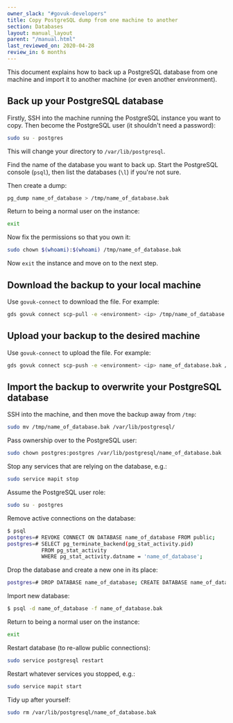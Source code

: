```yaml
---
owner_slack: "#govuk-developers"
title: Copy PostgreSQL dump from one machine to another
section: Databases
layout: manual_layout
parent: "/manual.html"
last_reviewed_on: 2020-04-28
review_in: 6 months
---
```


This document explains how to back up a PostgreSQL database from one machine
and import it to another machine (or even another environment).

## Back up your PostgreSQL database

Firstly, SSH into the machine running the PostgreSQL instance you want to copy.
Then become the PostgreSQL user (it shouldn't need a password):

```sh
sudo su - postgres
```

This will change your directory to `/var/lib/postgresql`.

Find the name of the database you want to back up. Start the PostgreSQL console
(`psql`), then list the databases (`\l`) if you're not sure.

Then create a dump:

```sh
pg_dump name_of_database > /tmp/name_of_database.bak
```

Return to being a normal user on the instance:

```sh
exit
```

Now fix the permissions so that you own it:

```sh
sudo chown $(whoami):$(whoami) /tmp/name_of_database.bak
```

Now `exit` the instance and move on to the next step.

## Download the backup to your local machine

Use `govuk-connect` to download the file. For example:

```sh
gds govuk connect scp-pull -e <environment> <ip> /tmp/name_of_database.bak
```

## Upload your backup to the desired machine

Use `govuk-connect` to upload the file. For example:

```sh
gds govuk connect scp-push -e <environment> <ip> name_of_database.bak /tmp
```

## Import the backup to overwrite your PostgreSQL database

SSH into the machine, and then move the backup away from `/tmp`:

```sh
sudo mv /tmp/name_of_database.bak /var/lib/postgresql/
```

Pass ownership over to the PostgreSQL user:

```sh
sudo chown postgres:postgres /var/lib/postgresql/name_of_database.bak 
```

Stop any services that are relying on the database, e.g.:

```sh
sudo service mapit stop
```

Assume the PostgreSQL user role:

```sh
sudo su - postgres
```

Remove active connections on the database:

```sh
$ psql
postgres=# REVOKE CONNECT ON DATABASE name_of_database FROM public;
postgres=# SELECT pg_terminate_backend(pg_stat_activity.pid)
           FROM pg_stat_activity
           WHERE pg_stat_activity.datname = 'name_of_database';
```

Drop the database and create a new one in its place:

```sh
postgres=# DROP DATABASE name_of_database; CREATE DATABASE name_of_database;
```

Import new database:

```sh
$ psql -d name_of_database -f name_of_database.bak
```

Return to being a normal user on the instance:

```sh
exit
```

Restart database (to re-allow public connections):

```sh
sudo service postgresql restart
```

Restart whatever services you stopped, e.g.:

```sh
sudo service mapit start
```

Tidy up after yourself:

```sh
sudo rm /var/lib/postgresql/name_of_database.bak 
```
